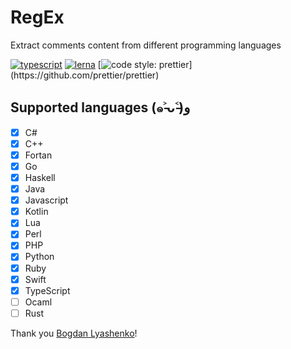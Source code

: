# RegEx

Extract comments content from different programming languages

[![typescript](https://img.shields.io/badge/typescript-first-blue.svg)](https://github.com/idoo/regEx-comment)
[![lerna](https://img.shields.io/badge/maintained%20with-lerna-cc00ff.svg)](https://lernajs.io/)
[![code style: prettier](https://img.shields.io/badge/code_style-prettier-ff69b4.svg?)](https://github.com/prettier/prettier)

## Supported languages (๑˃̵ᴗ˂̵)و

- [x] C#
- [x] C++
- [x] Fortan
- [x] Go
- [x] Haskell
- [x] Java
- [x] Javascript
- [x] Kotlin
- [x] Lua
- [x] Perl
- [x] PHP
- [x] Python
- [x] Ruby
- [x] Swift
- [x] TypeScript
- [ ] Ocaml
- [ ] Rust

Thank you <a href="https://github.com/Bogdan-Lyashenko">Bogdan Lyashenko</a>!
